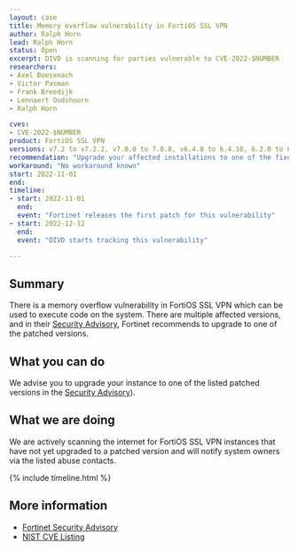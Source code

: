 ```yaml
---
layout: case
title: Memory overflow vulnerability in FortiOS SSL VPN
author: Ralph Horn
lead: Ralph Horn
status: Open
excerpt: DIVD is scanning for parties vulnerable to CVE-2022-$NUMBER
researchers:
- Axel Boesenach
- Victor Pasman
- Frank Breedijk
- Lennaert Oudshoorn
- Ralph Horn

cves:
- CVE-2022-$NUMBER
product: FortiOS SSL VPN
versions: v7.2 to v7.2.2, v7.0.0 to 7.0.8, v6.4.0 to 6.4.10, 6.2.0 to 6.2.11 
recommendation: "Upgrade your affected installations to one of the fixed versions listed by Fortinet in their Security Advisory."
workaround: "No workaround known"
start: 2022-11-01
end:
timeline:
- start: 2022-11-01
  end:
  event: "Fortinet releases the first patch for this vulnerability"
- start: 2022-12-12
  end:
  event: "DIVD starts tracking this vulnerability"

---
```


## Summary

There is a memory overflow vulnerability in FortiOS SSL VPN which can be used to execute code on the system. There are multiple affected versions, and in their [Security Advisory]($ADVISORY_URL), Fortinet recommends to upgrade to one of the patched versions.


## What you can do

We advise you to upgrade your instance to one of the listed patched versions in the [Security Advisory]($ADVISORY_URL)).


## What we are doing

We are actively scanning the internet for FortiOS SSL VPN instances that have not yet upgraded to a patched version and will notify system owners via the listed abuse contacts.

{% include timeline.html %}

## More information

* [Fortinet Security Advisory]($ADVISORY_URL)
* [NIST CVE Listing](https://nvd.nist.gov/vuln/detail/CVE-2022-$NUMBER)

